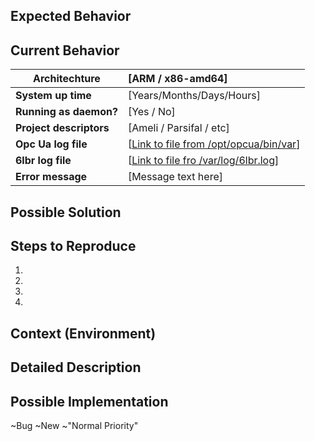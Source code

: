 <!--- Provide a general summary of the issue in the Title above -->
<!--- DELETE UNUSED PARTS !!! -->

## Expected Behavior
<!--- Tell us what should happen -->

## Current Behavior
<!--- Fill out the table beellow, and give us any additional information if you can. -->

| **Architechture**         | [ARM / x86-amd64]                                                                                                                             |
|---------------------------|:----------------------------------------------------------------------------------------------------------------------------------------------|
| **System up time**        | [Years/Months/Days/Hours]                                                                                                                     |
| **Running as daemon?**    | [Yes / No]                                                                                                                                    |
| **Project descriptors**   | [Ameli / Parsifal / etc]                                                                                                                      |
| **Opc Ua log file**       | [[Link to file from /opt/opcua/bin/var](https://git.hahn-schickard.de/opc_ua_dev_group/opc-ua-reports/blob/master/opcua-logs/Example.log)]    | 
| **6lbr log file**         | [[Link to file fro /var/log/6lbr.log](https://git.hahn-schickard.de/opc_ua_dev_group/opc-ua-reports/blob/master/6lbr-logs/Example.log)]       | 
| **Error message**         | [Message text here]                                                                                                                           |

<!--- Write your comments in free style bellow  -->

## Possible Solution
<!--- Not obligatory, but suggest a fix/reason for the bug, -->

## Steps to Reproduce
<!--- Provide a link to a live example, or an unambiguous set of steps to -->
<!--- reproduce this bug. Include code to reproduce, if relevant -->
1.
2.
3.
4.

## Context (Environment)
<!--- How has this issue affected you? What are you trying to accomplish? -->
<!--- Providing context helps us come up with a solution that is most useful in the real world -->

<!--- Provide a general summary of the issue in the Title above -->

## Detailed Description
<!--- Provide a detailed description of the change or addition you are proposing -->

## Possible Implementation
<!--- Not obligatory, but suggest an idea for implementing addition or change -->

~Bug ~New ~"Normal Priority"